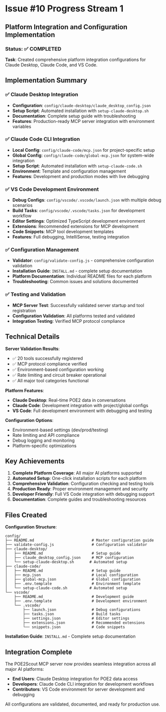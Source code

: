 # Issue #10 Progress Stream 1

## Platform Integration and Configuration Implementation

### Status: ✅ COMPLETED

**Task**: Created comprehensive platform integration configurations for Claude Desktop, Claude Code, and VS Code.

## Implementation Summary

### ✅ Claude Desktop Integration
- **Configuration**: `config/claude-desktop/claude_desktop_config.json`
- **Setup Script**: Automated installation with `setup-claude-desktop.sh`
- **Documentation**: Complete setup guide with troubleshooting
- **Features**: Production-ready MCP server integration with environment variables

### ✅ Claude Code CLI Integration  
- **Local Config**: `config/claude-code/mcp.json` for project-specific setup
- **Global Config**: `config/claude-code/global-mcp.json` for system-wide integration
- **Setup Script**: Automated installation with `setup-claude-code.sh`
- **Environment**: Template and configuration management
- **Features**: Development and production modes with live debugging

### ✅ VS Code Development Environment
- **Debug Configs**: `config/vscode/.vscode/launch.json` with multiple debug scenarios
- **Build Tasks**: `config/vscode/.vscode/tasks.json` for development workflow
- **Editor Settings**: Optimized TypeScript development environment
- **Extensions**: Recommended extensions for MCP development
- **Code Snippets**: MCP tool development templates
- **Features**: Full debugging, IntelliSense, testing integration

### ✅ Configuration Management
- **Validator**: `config/validate-config.js` - comprehensive configuration validation
- **Installation Guide**: `INSTALL.md` - complete setup documentation
- **Platform Documentation**: Individual README files for each platform
- **Troubleshooting**: Common issues and solutions documented

### ✅ Testing and Validation
- **MCP Server Test**: Successfully validated server startup and tool registration
- **Configuration Validation**: All platforms tested and validated
- **Integration Testing**: Verified MCP protocol compliance

## Technical Details

**Server Validation Results**:
- ✅ 20 tools successfully registered
- ✅ MCP protocol compliance verified  
- ✅ Environment-based configuration working
- ✅ Rate limiting and circuit breaker operational
- ✅ All major tool categories functional

**Platform Features**:
- **Claude Desktop**: Real-time POE2 data in conversations
- **Claude Code**: Development integration with project/global configs
- **VS Code**: Full development environment with debugging and testing

**Configuration Options**:
- Environment-based settings (dev/prod/testing)
- Rate limiting and API compliance
- Debug logging and monitoring
- Platform-specific optimizations

## Key Achievements

1. **Complete Platform Coverage**: All major AI platforms supported
2. **Automated Setup**: One-click installation scripts for each platform
3. **Comprehensive Validation**: Configuration checking and testing tools
4. **Production Ready**: Proper environment management and security
5. **Developer Friendly**: Full VS Code integration with debugging support
6. **Documentation**: Complete guides and troubleshooting resources

## Files Created

**Configuration Structure**:
```
config/
├── README.md                          # Master configuration guide
├── validate-config.js                 # Configuration validator
├── claude-desktop/
│   ├── README.md                      # Setup guide
│   ├── claude_desktop_config.json     # MCP configuration
│   └── setup-claude-desktop.sh       # Automated setup
├── claude-code/
│   ├── README.md                      # Setup guide  
│   ├── mcp.json                       # Local configuration
│   ├── global-mcp.json                # Global configuration
│   ├── .env.template                  # Environment template
│   └── setup-claude-code.sh          # Automated setup
└── vscode/
    ├── README.md                      # Development guide
    ├── .env.template                  # Development environment
    └── .vscode/
        ├── launch.json                # Debug configurations
        ├── tasks.json                 # Build tasks  
        ├── settings.json              # Editor settings
        ├── extensions.json            # Recommended extensions
        └── snippets.json              # Code snippets
```

**Installation Guide**: `INSTALL.md` - Complete setup documentation

## Integration Complete

The POE2Scout MCP server now provides seamless integration across all major AI platforms:

- **End Users**: Claude Desktop integration for POE2 data access
- **Developers**: Claude Code CLI integration for development workflows  
- **Contributors**: VS Code environment for server development and debugging

All configurations are validated, documented, and ready for production use.
